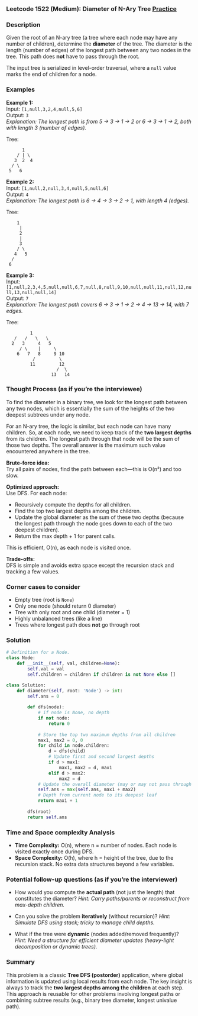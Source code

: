 ### Leetcode 1522 (Medium): Diameter of N-Ary Tree [Practice](https://leetcode.com/problems/diameter-of-n-ary-tree)

### Description  
Given the root of an N-ary tree (a tree where each node may have any number of children), determine the **diameter** of the tree. The diameter is the length (number of edges) of the longest path between any two nodes in the tree. This path does **not** have to pass through the root.

The input tree is serialized in level-order traversal, where a `null` value marks the end of children for a node.

### Examples  

**Example 1:**  
Input: `[1,null,3,2,4,null,5,6]`  
Output: `3`  
*Explanation: The longest path is from 5 → 3 → 1 → 2 or 6 → 3 → 1 → 2, both with length 3 (number of edges).*

Tree:
```
      1
    / | \
   3  2  4
  / \
 5   6
```

**Example 2:**  
Input: `[1,null,2,null,3,4,null,5,null,6]`  
Output: `4`  
*Explanation: The longest path is 6 → 4 → 3 → 2 → 1, with length 4 (edges).*

Tree:
```
    1
     |
     2
     |
     3
    / \
   4   5
  /
 6
```

**Example 3:**  
Input: `[1,null,2,3,4,5,null,null,6,7,null,8,null,9,10,null,null,11,null,12,null,13,null,null,14]`  
Output: `7`  
*Explanation: The longest path covers 6 → 3 → 1 → 2 → 4 → 13 → 14, with 7 edges.*

Tree:
```
         1
   /   /   \   \
  2   3     4   5
     / \    |     \
    6   7   8     9 10
          /         \
         11         12
                   /  \
                 13   14
```

### Thought Process (as if you’re the interviewee)  
To find the diameter in a binary tree, we look for the longest path between any two nodes, which is essentially the sum of the heights of the two deepest subtrees under any node.

For an N-ary tree, the logic is similar, but each node can have many children. So, at each node, we need to keep track of the **two largest depths** from its children. The longest path through that node will be the sum of those two depths. The overall answer is the maximum such value encountered anywhere in the tree.

**Brute-force idea:**  
Try all pairs of nodes, find the path between each—this is O(n²) and too slow.

**Optimized approach:**  
Use DFS. For each node:
- Recursively compute the depths for all children.
- Find the top two largest depths among the children.
- Update the global diameter as the sum of these two depths (because the longest path through the node goes down to each of the two deepest children).
- Return the max depth + 1 for parent calls.

This is efficient, O(n), as each node is visited once.

**Trade-offs:**  
DFS is simple and avoids extra space except the recursion stack and tracking a few values.

### Corner cases to consider  
- Empty tree (root is `None`)
- Only one node (should return 0 diameter)
- Tree with only root and one child (diameter = 1)
- Highly unbalanced trees (like a line)
- Trees where longest path does **not** go through root

### Solution

```python
# Definition for a Node.
class Node:
    def __init__(self, val, children=None):
        self.val = val
        self.children = children if children is not None else []

class Solution:
    def diameter(self, root: 'Node') -> int:
        self.ans = 0
        
        def dfs(node):
            # if node is None, no depth
            if not node:
                return 0
            
            # Store the top two maximum depths from all children
            max1, max2 = 0, 0
            for child in node.children:
                d = dfs(child)
                # Update first and second largest depths
                if d > max1:
                    max1, max2 = d, max1
                elif d > max2:
                    max2 = d
            # Update the overall diameter (may or may not pass through root)
            self.ans = max(self.ans, max1 + max2)
            # Depth from current node to its deepest leaf
            return max1 + 1
        
        dfs(root)
        return self.ans
```

### Time and Space complexity Analysis  

- **Time Complexity:** O(n), where n = number of nodes. Each node is visited exactly once during DFS.
- **Space Complexity:** O(h), where h = height of the tree, due to the recursion stack. No extra data structures beyond a few variables.

### Potential follow-up questions (as if you’re the interviewer)  

- How would you compute the **actual path** (not just the length) that constitutes the diameter?
  *Hint: Carry paths/parents or reconstruct from max-depth children.*

- Can you solve the problem **iteratively** (without recursion)?
  *Hint: Simulate DFS using stack; tricky to manage child depths.*

- What if the tree were **dynamic** (nodes added/removed frequently)?  
  *Hint: Need a structure for efficient diameter updates (heavy-light decomposition or dynamic trees).*

### Summary
This problem is a classic **Tree DFS (postorder)** application, where global information is updated using local results from each node. The key insight is always to track the **two largest depths among the children** at each step. This approach is reusable for other problems involving longest paths or combining subtree results (e.g., binary tree diameter, longest univalue path).